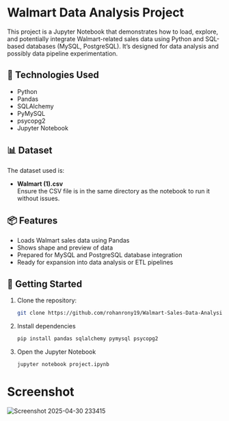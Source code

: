 # Walmart Data Analysis Project

This project is a Jupyter Notebook that demonstrates how to load, explore, and potentially integrate Walmart-related sales data using Python and SQL-based databases (MySQL, PostgreSQL). It’s designed for data analysis and possibly data pipeline experimentation.

## 🧰 Technologies Used

- Python
- Pandas
- SQLAlchemy
- PyMySQL
- psycopg2
- Jupyter Notebook

## 📊 Dataset

The dataset used is:

- **Walmart (1).csv**  
  Ensure the CSV file is in the same directory as the notebook to run it without issues.

## 📦 Features

- Loads Walmart sales data using Pandas
- Shows shape and preview of data
- Prepared for MySQL and PostgreSQL database integration
- Ready for expansion into data analysis or ETL pipelines

## 🚀 Getting Started

1. Clone the repository:
   ```bash
   git clone https://github.com/rohanrony19/Walmart-Sales-Data-Analysis.git

2. Install dependencies
   ```bash
   pip install pandas sqlalchemy pymysql psycopg2

3. Open the Jupyter Notebook
   ```bash
   jupyter notebook project.ipynb

# Screenshot
![Screenshot 2025-04-30 233415](https://github.com/user-attachments/assets/72c15d5d-27ac-4845-b633-577176f1050e)
